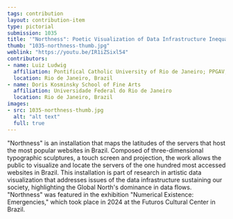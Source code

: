 ```yaml
---
tags: contribution
layout: contribution-item
type: pictorial
submission: 1035
title: '"Northness": Poetic Visualization of Data Infrastructure Inequality'
thumb: "1035-northness-thumb.jpg"
weblink: "https://youtu.be/IR1iZSixl54"
contributors: 
- name: Luiz Ludwig
  affiliation: Pontifical Catholic University of Rio de Janeiro; PPGAV, Federal University of Rio de Janeiro
  location: Rio de Janeiro, Brazil
- name: Doris Kosminsky School of Fine Arts
  affiliation: Universidade Federal do Rio de Janeiro 
  location: Rio de Janeiro, Brazil
images: 
- src: 1035-northness-thumb.jpg
  alt: "alt text"
  full: true
---
```


"Northness" is an installation that maps the latitudes of the servers
that host the most popular websites in Brazil. Composed of
three-dimensional typographic sculptures, a touch screen and projection,
the work allows the public to visualize and locate the servers of the
one hundred most accessed websites in Brazil. This installation is part
of research in artistic data visualization that addresses issues of the
data infrastructure sustaining our society, highlighting the Global
North's dominance in data flows. "Northness" was featured in the
exhibition "Numerical Existence: Emergencies," which took place in 2024
at the Futuros Cultural Center in Brazil.
